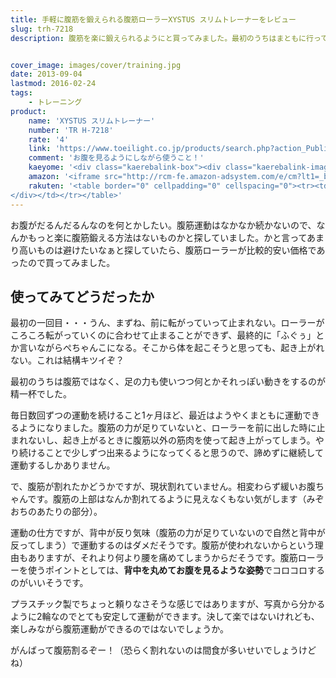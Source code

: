 ```yaml
---
title: 手軽に腹筋を鍛えられる腹筋ローラーXYSTUS スリムトレーナーをレビュー
slug: trh-7218
description: 腹筋を楽に鍛えられるようにと買ってみました。最初のうちはまともに行って帰れないほど負荷が強力です。続けることで少しずつまともにできるようになります。背中を反らして使うと腰を痛めるので、お腹を見るように背中を丸めて使うのがコツだそうです。


cover_image: images/cover/training.jpg
date: 2013-09-04
lastmod: 2016-02-24
tags: 
    - トレーニング
product:
    name: 'XYSTUS スリムトレーナー'
    number: 'TR H-7218'
    rate: '4'
    link: 'https://www.toeilight.co.jp/products/search.php?action_Public_Product_Detail=true&s_type=&kanri=11548&p=339&start='
    comment: 'お腹を見るようにしながら使うこと！'
    kaeyome: '<div class="kaerebalink-box"><div class="kaerebalink-image"><a href="http://www.amazon.co.jp/exec/obidos/ASIN/B0013CZQZ8/illusionspace-22/ref=nosim/" rel="nofollow" target="_blank"><img src="http://ecx.images-amazon.com/images/I/41yvkI0m1EL._SL160_.jpg" style="border: none;" /></a></div><div class="kaerebalink-info"><div class="kaerebalink-name"><a href="http://www.amazon.co.jp/exec/obidos/ASIN/B0013CZQZ8/illusionspace-22/ref=nosim/" rel="nofollow" target="_blank">XYSTUS(ジスタス) スリムトレーナーTR H-7218</a><div class="kaerebalink-powered-date">posted with <a href="http://kaereba.com" rel="nofollow" target="_blank">カエレバ</a></div></div><div class="kaerebalink-detail"> TOEI LIGHT(トーエイライト)     </div><div class="kaerebalink-link1"><div class="shoplinkamazon"><a href="http://www.amazon.co.jp/gp/search?keywords=TR%20H-7218&__mk_ja_JP=%83J%83%5E%83J%83i&tag=illusionspace-22" rel="nofollow" target="_blank" title="アマゾン" >Amazonで購入</a></div><div class="shoplinkrakuten"><a href="http://hb.afl.rakuten.co.jp/hgc/0e95387f.f2aef20d.0e953880.25e412bd/?pc=http%3A%2F%2Fsearch.rakuten.co.jp%2Fsearch%2Fmall%2FTR%2520H-7218%2F-%2Ff.1-p.1-s.1-sf.0-st.A-v.2%3Fx%3D0%26scid%3Daf_ich_link_urltxt%26m%3Dhttp%3A%2F%2Fm.rakuten.co.jp%2F" rel="nofollow" target="_blank" title="楽天市場" >楽天市場で購入</a></div></div></div><div class="booklink-footer" style="clear: left"></div></div>'
    amazon: '<iframe src="http://rcm-fe.amazon-adsystem.com/e/cm?lt1=_blank&bc1=000000&IS2=1&bg1=FFFFFF&fc1=000000&lc1=0000FF&t=illusionspace-22&o=9&p=8&l=as4&m=amazon&f=ifr&ref=ss_til&asins=B0013CZQZ8" style="width:120px;height:240px;" scrolling="no" marginwidth="0" marginheight="0" frameborder="0"></iframe>'
    rakuten: '<table border="0" cellpadding="0" cellspacing="0"><tr><td valign="top"><div style="border:1px solid;margin:0px;padding:6px 0px;width:120px;text-align:center;float:left"><a href="http://hb.afl.rakuten.co.jp/hgc/11b1bb94.b2a324b4.11b1bb95.d0c9ac2b/?pc=http%3a%2f%2fitem.rakuten.co.jp%2fshapeshop%2fss0044%2f%3fscid%3daf_link_tbl&m=http%3a%2f%2fm.rakuten.co.jp%2fshapeshop%2fi%2f10012413%2f" target="_blank"><img src="http://hbb.afl.rakuten.co.jp/hgb/?pc=http%3a%2f%2fthumbnail.image.rakuten.co.jp%2f%400_mall%2fshapeshop%2fcabinet%2fss0044.jpg%3f_ex%3d80x80&m=http%3a%2f%2fthumbnail.image.rakuten.co.jp%2f%400_mall%2fshapeshop%2fcabinet%2fss0044.jpg%3f_ex%3d64x64" alt="【腹筋トレーニング器具】ボディ全体を鍛えられるローラー運動！【筋..." border="0" style="margin:0px;padding:0px"></a><p style="font-size:12px;line-height:1.4em;text-align:left;margin:0px;padding:2px 6px"><a href="http://hb.afl.rakuten.co.jp/hgc/11b1bb94.b2a324b4.11b1bb95.d0c9ac2b/?pc=http%3a%2f%2fitem.rakuten.co.jp%2fshapeshop%2fss0044%2f%3fscid%3daf_link_tbl&m=http%3a%2f%2fm.rakuten.co.jp%2fshapeshop%2fi%2f10012413%2f" target="_blank">【腹筋トレーニング器具】ボディ全体を鍛えられるローラー運動！【筋...</a>
</div></td></tr></table>'
---
```


お腹がだるんだるんなのを何とかしたい。腹筋運動はなかなか続かないので、なんかもっと楽に腹筋鍛える方法はないものかと探していました。かと言ってあまり高いものは避けたいなぁと探していたら、腹筋ローラーが比較的安い価格であったので買ってみました。


## 使ってみてどうだったか


最初の一回目・・・うん、まずね、前に転がっていって止まれない。ローラーがころころ転がっていくのに合わせて止まることができず、最終的に「ふぐぅ」とか言いながらぺちゃんこになる。そこから体を起こそうと思っても、起き上がれない。これは結構キツイぞ？

最初のうちは腹筋ではなく、足の力も使いつつ何とかそれっぽい動きをするのが精一杯でした。

毎日数回ずつの運動を続けること1ヶ月ほど、最近はようやくまともに運動できるようになりました。腹筋の力が足りていないと、ローラーを前に出した時に止まれないし、起き上がるときに腹筋以外の筋肉を使って起き上がってしまう。やり続けることで少しずつ出来るようになってくると思うので、諦めずに継続して運動するしかありません。

で、腹筋が割れたかどうかですが、現状割れていません。相変わらず緩いお腹ちゃんです。腹筋の上部はなんか割れてるように見えなくもない気がします（みぞおちのあたりの部分）。

運動の仕方ですが、背中が反り気味（腹筋の力が足りていないので自然と背中が反ってしまう）で運動するのはダメだそうです。腹筋が使われないからという理由もありますが、それより何より腰を痛めてしまうからだそうです。腹筋ローラーを使うポイントとしては、<strong>背中を丸めてお腹を見るような姿勢</strong>でコロコロするのがいいそうです。

プラスチック製でちょっと頼りなさそうな感じではありますが、写真から分かるように2輪なのでとても安定して運動ができます。決して楽ではないけれども、楽しみながら腹筋運動ができるのではないでしょうか。

がんばって腹筋割るぞー！（恐らく割れないのは間食が多いせいでしょうけどね）


  